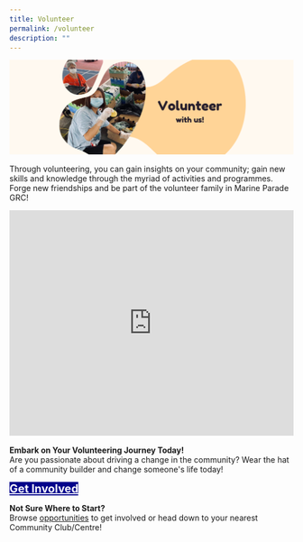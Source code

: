 ```yaml
---
title: Volunteer
permalink: /volunteer
description: ""
---
```

![](/images/Banners/Volunteer%20with%20Us.png)

Through volunteering, you can gain insights on your community; gain new skills and knowledge through the myriad of activities and programmes. Forge new friendships and be part of the volunteer family in Marine Parade GRC!

<iframe allowfullscreen="" frameborder="0" src="https://www.youtube.com/embed/zGBRPggAi9c" height="400" width="100%"></iframe>

<b>	Embark on Your Volunteering Journey Today!</b>
<br>Are you passionate about driving a change in the community? Wear the hat of a community builder and change someone's life today! <br>

<div><a href="https://go.gov.sg/mpcvolunteer" style="font-size:20px; width:35%; height:60px; background-color:darkblue; color:white" class="bp-button"><b>Get Involved</b></a></div>

<b>	Not Sure Where to Start?</b>
<br>Browse [opportunities](/programmes) to get involved or head down to your nearest Community Club/Centre!